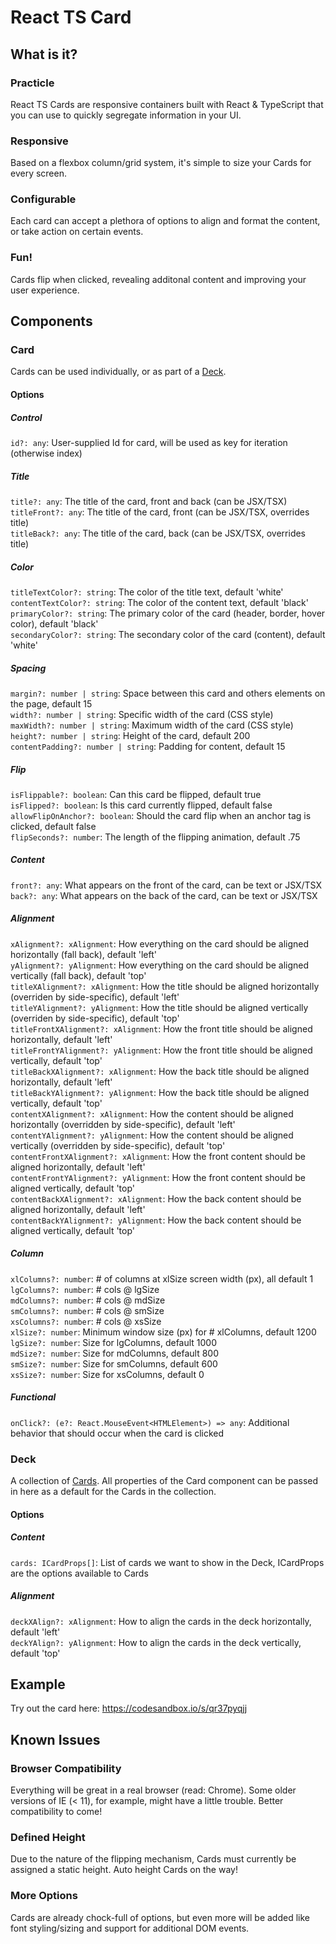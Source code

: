 React TS Card
=============

What is it?
-----------
### Practicle
React TS Cards are responsive containers built with React & TypeScript that you can use to quickly segregate information in your UI.
 
### Responsive
Based on a flexbox column/grid system, it's simple to size your Cards for every screen.

### Configurable
Each card can accept a plethora of options to align and format the content, or take action on certain events.

### Fun!
Cards flip when clicked, revealing additonal content and improving your user experience.

Components
----------
### Card
Cards can be used individually, or as part of a <a href="#Deck">Deck</a>.

#### Options

##### Control
`id?: any`: User-supplied Id for card, will be used as key for iteration (otherwise index)  

##### Title
`title?: any`: The title of the card, front and back (can be JSX/TSX)  
`titleFront?: any`: The title of the card, front (can be JSX/TSX, overrides title)  
`titleBack?: any`: The title of the card, back (can be JSX/TSX, overrides title)  

##### Color
`titleTextColor?: string`: The color of the title text, default 'white'  
`contentTextColor?: string`: The color of the content text, default 'black'  
`primaryColor?: string`: The primary color of the card (header, border, hover color), default 'black'  
`secondaryColor?: string`: The secondary color of the card (content), default 'white'  

##### Spacing
`margin?: number | string`: Space between this card and others elements on the page, default 15  
`width?: number | string`: Specific width of the card (CSS style)  
`maxWidth?: number | string`: Maximum width of the card (CSS style)  
`height?: number | string`: Height of the card, default 200   
`contentPadding?: number | string`: Padding for content, default 15  

##### Flip
`isFlippable?: boolean`: Can this card be flipped, default true  
`isFlipped?: boolean`: Is this card currently flipped, default false  
`allowFlipOnAnchor?: boolean`: Should the card flip when an anchor tag is clicked, default false  
`flipSeconds?: number`: The length of the flipping animation, default .75  

##### Content
`front?: any`: What appears on the front of the card, can be text or JSX/TSX  
`back?: any`: What appears on the back of the card, can be text or JSX/TSX  

##### Alignment
`xAlignment?: xAlignment`: How everything on the card should be aligned horizontally (fall back), default 'left'  
`yAlignment?: yAlignment`: How everything on the card should be aligned vertically (fall back), default 'top'                           
`titleXAlignment?: xAlignment`: How the title should be aligned horizontally (overriden by side-specific), default 'left'  
`titleYAlignment?: yAlignment`: How the title should be aligned vertically (overriden by side-specific), default 'top'  
`titleFrontXAlignment?: xAlignment`: How the front title should be aligned horizontally, default 'left'  
`titleFrontYAlignment?: yAlignment`: How the front title should be aligned vertically, default 'top'  
`titleBackXAlignment?: xAlignment`: How the back title should be aligned horizontally, default 'left'  
`titleBackYAlignment?: yAlignment`: How the back title should be aligned vertically, default 'top'  
`contentXAlignment?: xAlignment`: How the content should be aligned horizontally (overridden by side-specific), default 'left'  
`contentYAlignment?: yAlignment`: How the content should be aligned vertically (overridden by side-specific), default 'top'  
`contentFrontXAlignment?: xAlignment`: How the front content should be aligned horizontally, default 'left'  
`contentFrontYAlignment?: yAlignment`: How the front content should be aligned vertically, default 'top'  
`contentBackXAlignment?: xAlignment`: How the back content should be aligned horizontally, default 'left'  
`contentBackYAlignment?: yAlignment`: How the back content should be aligned vertically, default 'top'   

##### Column
`xlColumns?: number`: # of columns at xlSize screen width (px), all default 1  
`lgColumns?: number`: # cols @ lgSize  
`mdColumns?: number`: # cols @ mdSize  
`smColumns?: number`: # cols @ smSize  
`xsColumns?: number`: # cols @ xsSize  
`xlSize?: number`: Minimum window size (px) for # xlColumns, default 1200  
`lgSize?: number`: Size for lgColumns, default 1000  
`mdSize?: number`: Size for mdColumns, default 800  
`smSize?: number`: Size for smColumns, default 600  
`xsSize?: number`: Size for xsColumns, default 0  

##### Functional
`onClick?: (e?: React.MouseEvent<HTMLElement>) => any`: Additional behavior that should occur when the card is clicked  

### Deck
A collection of <a href="#Card">Cards</a>.  All properties of the Card component can be passed in here as a default for the Cards in the collection.

#### Options
##### Content
`cards: ICardProps[]`: List of cards we want to show in the Deck, ICardProps are the options available to Cards  

##### Alignment
`deckXAlign?: xAlignment`: How to align the cards in the deck horizontally, default 'left'  
`deckYAlign?: yAlignment`: How to align the cards in the deck vertically, default 'top'  

Example
--------
Try out the card here: https://codesandbox.io/s/qr37pyqjj

Known Issues
------------
### Browser Compatibility
Everything will be great in a real browser (read: Chrome).  Some older versions of IE (< 11), for example, might have a little trouble.  Better compatibility to come!

### Defined Height
Due to the nature of the flipping mechanism, Cards must currently be assigned a static height.  Auto height Cards on the way!

### More Options
Cards are already chock-full of options, but even more will be added like font styling/sizing and support for additional DOM events.